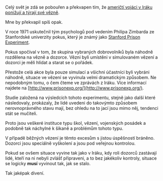 <!-- dcterms:identifier = riderweblog#148 -->
<!-- dcterms:title = Týrání vězňů v Iráku je přirozené a logické -->
<!-- np9:categoryId = 2 -->
<!-- x4w:category = Lidé a jiná zvěř -->
<!-- np9:authorId = 1 -->
<!-- np9:authorEmail = michal.valasek@altairis.cz -->
<!-- dcterms:creator = Michal Altair Valášek -->
<!-- dcterms:created = 2004-05-08T23:58:41+02:00 -->
<!-- dcterms:dateAccepted = 2004-05-08T23:58:41+02:00 -->

Celý svět je zdá se pobouřen a překvapen tím, že [američtí vojáci v Iráku ponižují a týrají své vězně](http://www.cnn.com/2004/WORLD/meast/05/08/iraq.abuse.main/index.html).

Mne by překvapil spíš opak.

V roce 1971 uskutečnil tým psychologů pod vedením Philipa Zimbarda ze Stanfordské univerzity pokus, který je známý jako [Stanford Prison Experiment](http://www.prisonexp.org/).

Pokus spočíval v tom, že skupina vybraných dobrovolníků byla náhodně rozdělena na vězně a dozorce. Vězni byli umístěni v simulovaném vězení a dozorci je měli hlídat a starat se o pořádek.

Přestože celá akce byla pouze simulací a všichni účastníci byli vybráni náhodně, situace ve vězení se vyvinula velmi dramatickým způsobem. Ne nepodobným tomu, o čem čteme ve zprávách z Iráku. Více informací najdete na [http://www.prisonexp.org/](http://www.prisonexp.org/).

Studie založená na výsledcích tohoto experimentu, stejně jako další které následovaly, prokázaly, že lidé uvedeni do takovýmto způsobem nerovnoprávného stavu mají, bez ohledu na to jací jsou mimo něj, tendenci stát se mučiteli.

Proto jsou veškeré instituce typu škol, vězení, vojenských posádek a podobně tak náchylné k šikaně a problémům tohoto typu.

V případě běžných vězení je těmto excesům s jistou úspěšností bráněno. Dozorci jsou speciálně vyškolení a jsou pod veřejnou kontrolou.

Pokud se ovšem situace vyvine tak jako v Iráku, kdy roli dozorců zastávají lidé, kteří na ni nebyli zvlášť připraveni, a to bez jakékoliv kontroly, situace se logicky <strong>musí</strong> vyvinout tak, jak se stalo.

Tak jaképak divení. 
